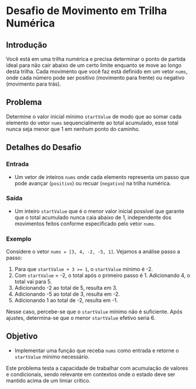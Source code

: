 # Desafio de Movimento em Trilha Numérica

## Introdução

Você está em uma trilha numérica e precisa determinar o ponto de partida ideal para não cair abaixo de um certo limite enquanto se move ao longo desta trilha. Cada movimento que você faz está definido em um vetor `nums`, onde cada número pode ser positivo (movimento para frente) ou negativo (movimento para trás).

## Problema

Determine o valor inicial mínimo `startValue` de modo que ao somar cada elemento do vetor `nums` sequencialmente ao total acumulado, esse total nunca seja menor que 1 em nenhum ponto do caminho.

## Detalhes do Desafio

### Entrada

- Um vetor de inteiros `nums` onde cada elemento representa um passo que pode avançar (`positivo`) ou recuar (`negativo`) na trilha numérica.

### Saída

- Um inteiro `startValue` que é o menor valor inicial possível que garante que o total acumulado nunca caia abaixo de 1, independente dos movimentos feitos conforme especificado pelo vetor `nums`.

### Exemplo

Considere o vetor `nums = [3, 4, -2, -5, 1]`. Vejamos a análise passo a passo:

1. Para que `startValue + 3 >= 1`, o `startValue` mínimo é -2.
2. Com `startValue` = -2, o total após o primeiro passo é 1. Adicionando 4, o total vai para 5.
3. Adicionando -2 ao total de 5, resulta em 3.
4. Adicionando -5 ao total de 3, resulta em -2.
5. Adicionando 1 ao total de -2, resulta em -1.

Nesse caso, percebe-se que o `startValue` mínimo não é suficiente. Após ajustes, determina-se que o menor `startValue` efetivo seria 6.

## Objetivo

- Implementar uma função que receba `nums` como entrada e retorne o `startValue` mínimo necessário.

Este problema testa a capacidade de trabalhar com acumulação de valores e condicionais, sendo relevante em contextos onde o estado deve ser mantido acima de um limiar crítico.
